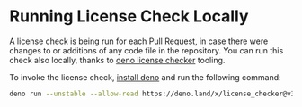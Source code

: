 # Running License Check Locally

A license check is being run for each Pull Request, in case there were changes to or additions of any code file in the repository.
You can run this check also locally, thanks to [deno license checker](https://github.com/kt3k/deno_license_checker) tooling.

To invoke the license check, [install deno](https://deno.land/) and run the following command:

```bash
deno run --unstable --allow-read https://deno.land/x/license_checker@v3.1.0/main.ts
```
